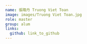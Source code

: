 ```yaml
---
name: 張暐丹 Truong Viet Toan 
image: images/Truong Viet Toan.jpg 
role: master
group: alum
links:
  github: link_to_github 
---
```

